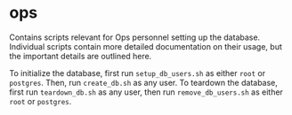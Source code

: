 # ops
Contains scripts relevant for Ops personnel setting up the database.
Individual scripts contain more detailed documentation on their usage, but the important details are outlined here.

To initialize the database, first run `setup_db_users.sh` as either `root` or `postgres`.  Then, run `create_db.sh` as any user.
To teardown the database, first run `teardown_db.sh` as any user, then run `remove_db_users.sh` as either `root` or `postgres`.

